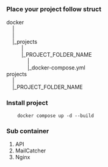 ### Place your project follow struct

docker <br>
&nbsp;&nbsp;&nbsp;&nbsp;|<br>
&nbsp;&nbsp;&nbsp;&nbsp;|<br>
&nbsp;&nbsp;&nbsp;&nbsp;|_projects<br>
&nbsp;&nbsp;&nbsp;&nbsp;&nbsp;&nbsp;&nbsp;&nbsp;&nbsp;&nbsp;|<br>
&nbsp;&nbsp;&nbsp;&nbsp;&nbsp;&nbsp;&nbsp;&nbsp;&nbsp;&nbsp;|_PROJECT_FOLDER_NAME<br>
&nbsp;&nbsp;&nbsp;&nbsp;&nbsp;&nbsp;&nbsp;&nbsp;&nbsp;&nbsp;&nbsp;&nbsp;&nbsp;&nbsp;|<br>
&nbsp;&nbsp;&nbsp;&nbsp;&nbsp;&nbsp;&nbsp;&nbsp;&nbsp;&nbsp;&nbsp;&nbsp;&nbsp;&nbsp;|_docker-compose.yml<br>
projects<br>
&nbsp;&nbsp;&nbsp;&nbsp;|<br>
&nbsp;&nbsp;&nbsp;&nbsp;|_PROJECT_FOLDER_NAME

### Install project
```
    docker compose up -d --build
```
### Sub container
<ol>
    <li>API</li>
    <li>MailCatcher</li>
    <li>Nginx</li>
</ol>
